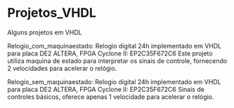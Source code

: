 # Projetos_VHDL
Alguns projetos em VHDL

Relogio_com_maquinaestado: Relogio digital 24h implementado em VHDL para placa DE2 ALTERA, FPGA Cyclone II: EP2C35F672C6
                           Este projeto utiliza maquina de estado para interpretar os sinais de controle, fornecendo 2 velocidades
                           para acelerar o relógio.
                           
Relogio_sem_maquinaestado: Relogio digital 24h implementado em VHDL para placa DE2 ALTERA, FPGA Cyclone II: EP2C35F672C6
                           Sinais de controles básicos, oferece apenas 1 velocidade para acelerar o relógio.

